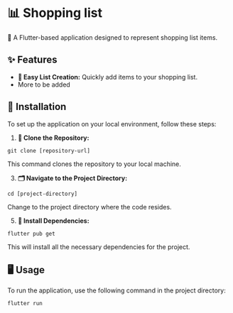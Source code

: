 # 📊 Shopping list  

🌟 A Flutter-based application designed to represent shopping list items.

## ✨ Features

- **📝 Easy List Creation:** Quickly add items to your shopping list.
- More to be added 

## 🚀 Installation

To set up the application on your local environment, follow these steps:

1. **📂 Clone the Repository:**
```
git clone [repository-url]
```
This command clones the repository to your local machine.

3. **🗂️ Navigate to the Project Directory:**
```
cd [project-directory]
```
Change to the project directory where the code resides.

5. **🔧 Install Dependencies:**
```
flutter pub get
```
This will install all the necessary dependencies for the project.

## 🖥️ Usage

To run the application, use the following command in the project directory:
```
flutter run
```
